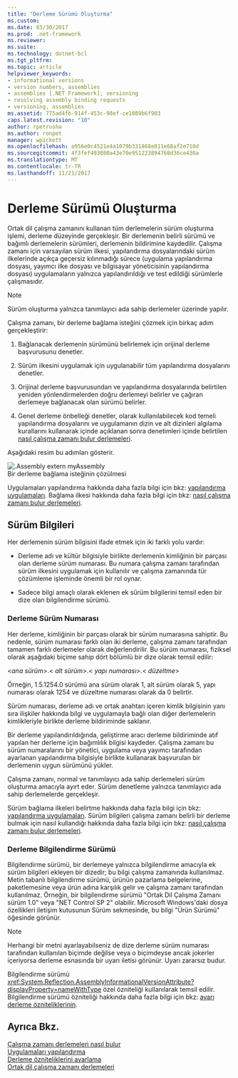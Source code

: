 ```yaml
---
title: "Derleme Sürümü Oluşturma"
ms.custom: 
ms.date: 03/30/2017
ms.prod: .net-framework
ms.reviewer: 
ms.suite: 
ms.technology: dotnet-bcl
ms.tgt_pltfrm: 
ms.topic: article
helpviewer_keywords:
- informational versions
- version numbers, assemblies
- assemblies [.NET Framework], versioning
- resolving assembly binding requests
- versioning, assemblies
ms.assetid: 775ad4fb-914f-453c-98ef-ce1089b6f903
caps.latest.revision: "10"
author: rpetrusha
ms.author: ronpet
manager: wpickett
ms.openlocfilehash: a956e0c4521e4a1079b331868e811e68af2e710d
ms.sourcegitcommit: 4f3fef493080a43e70e951223894768d36ce430a
ms.translationtype: MT
ms.contentlocale: tr-TR
ms.lasthandoff: 11/21/2017
---
```

# <a name="assembly-versioning"></a>Derleme Sürümü Oluşturma
Ortak dil çalışma zamanını kullanan tüm derlemelerin sürüm oluşturma işlemi, derleme düzeyinde gerçekleşir. Bir derlemenin belirli sürümü ve bağımlı derlemelerin sürümleri, derlemenin bildirimine kaydedilir. Çalışma zamanı için varsayılan sürüm ilkesi, yapılandırma dosyalarındaki sürüm ilkelerinde açıkça geçersiz kılınmadığı sürece (uygulama yapılandırma dosyası, yayımcı ilke dosyası ve bilgisayar yöneticisinin yapılandırma dosyası) uygulamaların yalnızca yapılandırıldığı ve test edildiği sürümlerle çalışmasıdır.  
  
> [!NOTE]
>  Sürüm oluşturma yalnızca tanımlayıcı ada sahip derlemeler üzerinde yapılır.  
  
 Çalışma zamanı, bir derleme bağlama isteğini çözmek için birkaç adım gerçekleştirir:  
  
1.  Bağlanacak derlemenin sürümünü belirlemek için orijinal derleme başvurusunu denetler.  
  
2.  Sürüm ilkesini uygulamak için uygulanabilir tüm yapılandırma dosyalarını denetler.  
  
3.  Orijinal derleme başvurusundan ve yapılandırma dosyalarında belirtilen yeniden yönlendirmelerden doğru derlemeyi belirler ve çağıran derlemeye bağlanacak olan sürümü belirler.  
  
4.  Genel derleme önbelleği denetler, olarak kullanılabilecek kod temeli yapılandırma dosyalarını ve uygulamanın dizin ve alt dizinleri algılama kurallarını kullanarak içinde açıklanan sonra denetimleri içinde belirtilen [nasıl çalışma zamanı bulur derlemeleri](../../../docs/framework/deployment/how-the-runtime-locates-assemblies.md).  
  
 Aşağıdaki resim bu adımları gösterir.  
  
 ![.Assembly extern myAssembly](../../../docs/framework/app-domains/media/versioningover.gif "versioningover")  
Bir derleme bağlama isteğinin çözülmesi  
  
 Uygulamaları yapılandırma hakkında daha fazla bilgi için bkz: [yapılandırma uygulamaları](../../../docs/framework/configure-apps/index.md). Bağlama ilkesi hakkında daha fazla bilgi için bkz: [nasıl çalışma zamanı bulur derlemeleri](../../../docs/framework/deployment/how-the-runtime-locates-assemblies.md).  
  
## <a name="version-information"></a>Sürüm Bilgileri  
 Her derlemenin sürüm bilgisini ifade etmek için iki farklı yolu vardır:  
  
-   Derleme adı ve kültür bilgisiyle birlikte derlemenin kimliğinin bir parçası olan derleme sürüm numarası. Bu numara çalışma zamanı tarafından sürüm ilkesini uygulamak için kullanılır ve çalışma zamanında tür çözümleme işleminde önemli bir rol oynar.  
  
-   Sadece bilgi amaçlı olarak eklenen ek sürüm bilgilerini temsil eden bir dize olan bilgilendirme sürümü.  
  
### <a name="assembly-version-number"></a>Derleme Sürüm Numarası  
 Her derleme, kimliğinin bir parçası olarak bir sürüm numarasına sahiptir. Bu nedenle, sürüm numarası farklı olan iki derleme, çalışma zamanı tarafından tamamen farklı derlemeler olarak değerlendirilir. Bu sürüm numarası, fiziksel olarak aşağıdaki biçime sahip dört bölümlü bir dize olarak temsil edilir:  
  
 \<*ana sürüm*>.\< *alt sürüm*>.\< *yapı numarası*>.\< *düzeltme*>  
  
 Örneğin, 1.5.1254.0 sürümü ana sürüm olarak 1, alt sürüm olarak 5, yapı numarası olarak 1254 ve düzeltme numarası olarak da 0 belirtir.  
  
 Sürüm numarası, derleme adı ve ortak anahtarı içeren kimlik bilgisinin yanı sıra ilişkiler hakkında bilgi ve uygulamayla bağlı olan diğer derlemelerin kimlikleriyle birlikte derleme bildiriminde saklanır.  
  
 Bir derleme yapılandırıldığında, geliştirme aracı derleme bildiriminde atıf yapılan her derleme için bağımlılık bilgisi kaydeder. Çalışma zamanı bu sürüm numaralarını bir yönetici, uygulama veya yayımcı tarafından ayarlanan yapılandırma bilgisiyle birlikte kullanarak başvurulan bir derlemenin uygun sürümünü yükler.  
  
 Çalışma zamanı, normal ve tanımlayıcı ada sahip derlemeleri sürüm oluşturma amacıyla ayırt eder. Sürüm denetleme yalnızca tanımlayıcı ada sahip derlemelerde gerçekleşir.  
  
 Sürüm bağlama ilkeleri belirtme hakkında daha fazla bilgi için bkz: [yapılandırma uygulamaları](../../../docs/framework/configure-apps/index.md). Sürüm bilgileri çalışma zamanı belirli bir derleme bulmak için nasıl kullandığı hakkında daha fazla bilgi için bkz: [nasıl çalışma zamanı bulur derlemeleri](../../../docs/framework/deployment/how-the-runtime-locates-assemblies.md).  
  
### <a name="assembly-informational-version"></a>Derleme Bilgilendirme Sürümü  
 Bilgilendirme sürümü, bir derlemeye yalnızca bilgilendirme amacıyla ek sürüm bilgileri ekleyen bir dizedir; bu bilgi çalışma zamanında kullanılmaz. Metin tabanlı bilgilendirme sürümü, ürünün pazarlama belgelerine, paketlemesine veya ürün adına karşılık gelir ve çalışma zamanı tarafından kullanılmaz. Örneğin, bir bilgilendirme sürümü "Ortak Dil Çalışma Zamanı sürüm 1.0" veya "NET Control SP 2" olabilir. Microsoft Windows'daki dosya özellikleri iletişim kutusunun Sürüm sekmesinde, bu bilgi "Ürün Sürümü" öğesinde görünür.  
  
> [!NOTE]
>  Herhangi bir metni ayarlayabilseniz de dize derleme sürüm numarası tarafından kullanılan biçimde değilse veya o biçimdeyse ancak jokerler içeriyorsa derleme esnasında bir uyarı iletisi görünür. Uyarı zararsız budur.  
  
 Bilgilendirme sürümü <xref:System.Reflection.AssemblyInformationalVersionAttribute?displayProperty=nameWithType> özel özniteliği kullanılarak temsil edilir. Bilgilendirme sürümü özniteliği hakkında daha fazla bilgi için bkz: [ayarı derleme özniteliklerinin](../../../docs/framework/app-domains/set-assembly-attributes.md).  
  
## <a name="see-also"></a>Ayrıca Bkz.  
 [Çalışma zamanı derlemeleri nasıl bulur](../../../docs/framework/deployment/how-the-runtime-locates-assemblies.md)  
 [Uygulamaları yapılandırma](../../../docs/framework/configure-apps/index.md)  
 [Derleme özniteliklerini ayarlama](../../../docs/framework/app-domains/set-assembly-attributes.md)  
 [Ortak dil çalışma zamanı derlemeleri](../../../docs/framework/app-domains/assemblies-in-the-common-language-runtime.md)
